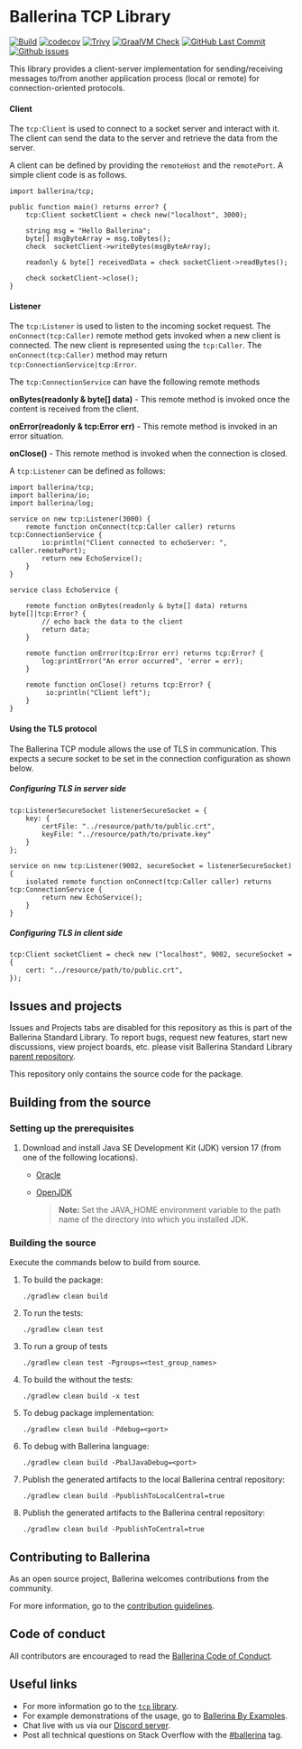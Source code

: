 Ballerina TCP Library
===================

  [![Build](https://github.com/ballerina-platform/module-ballerina-tcp/actions/workflows/build-timestamped-master.yml/badge.svg)](https://github.com/ballerina-platform/module-ballerina-tcp/actions/workflows/build-timestamped-master.yml)
  [![codecov](https://codecov.io/gh/ballerina-platform/module-ballerina-tcp/branch/master/graph/badge.svg)](https://codecov.io/gh/ballerina-platform/module-ballerina-tcp) 
  [![Trivy](https://github.com/ballerina-platform/module-ballerina-tcp/actions/workflows/trivy-scan.yml/badge.svg)](https://github.com/ballerina-platform/module-ballerina-tcp/actions/workflows/trivy-scan.yml)
  [![GraalVM Check](https://github.com/ballerina-platform/module-ballerina-tcp/actions/workflows/build-with-bal-test-graalvm.yml/badge.svg)](https://github.com/ballerina-platform/module-ballerina-tcp/actions/workflows/build-with-bal-test-graalvm.yml)
  [![GitHub Last Commit](https://img.shields.io/github/last-commit/ballerina-platform/module-ballerina-tcp.svg)](https://github.com/ballerina-platform/module-ballerina-tcp/commits/master)
  [![Github issues](https://img.shields.io/github/issues/ballerina-platform/ballerina-standard-library/module/tcp.svg?label=Open%20Issues)](https://github.com/ballerina-platform/ballerina-standard-library/labels/module%2Ftcp) 

This library provides a client-server implementation for sending/receiving messages to/from another application process (local or remote) for connection-oriented protocols. 

#### Client

The `tcp:Client` is used to connect to a socket server and interact with it.
The client can send the data to the server and retrieve the data from the server.

A client can be defined by providing the `remoteHost` and the `remotePort`.
A simple client code is as follows.

```ballerina
import ballerina/tcp;

public function main() returns error? {
    tcp:Client socketClient = check new("localhost", 3000);

    string msg = "Hello Ballerina";
    byte[] msgByteArray = msg.toBytes();
    check  socketClient->writeBytes(msgByteArray);

    readonly & byte[] receivedData = check socketClient->readBytes();

    check socketClient->close();
}
```

#### Listener

The `tcp:Listener` is used to listen to the incoming socket request. The `onConnect(tcp:Caller)` remote method gets invoked when a new client is connected. The new client is represented using the `tcp:Caller`. The `onConnect(tcp:Caller)` method may return `tcp:ConnectionService|tcp:Error`.

The `tcp:ConnectionService` can have the following remote methods

**onBytes(readonly & byte[] data)** - This remote method is invoked once the content is received from the client.

**onError(readonly & tcp:Error err)** - This remote method is invoked in an error situation.

**onClose()** - This remote method is invoked when the connection is closed.

A `tcp:Listener` can be defined as follows:
```ballerina
import ballerina/tcp;
import ballerina/io;
import ballerina/log;

service on new tcp:Listener(3000) {
    remote function onConnect(tcp:Caller caller) returns tcp:ConnectionService {
        io:println("Client connected to echoServer: ", caller.remotePort);
        return new EchoService();
    }
}

service class EchoService {

    remote function onBytes(readonly & byte[] data) returns byte[]|tcp:Error? {
        // echo back the data to the client
        return data;
    }

    remote function onError(tcp:Error err) returns tcp:Error? {
        log:printError("An error occurred", 'error = err);
    }

    remote function onClose() returns tcp:Error? {
         io:println("Client left");
    }
}
```

#### Using the TLS protocol

The Ballerina TCP module allows the use of TLS in communication. This expects a secure socket to be set in the connection configuration as shown below.

##### Configuring TLS in server side
```ballerina
tcp:ListenerSecureSocket listenerSecureSocket = {
    key: {
        certFile: "../resource/path/to/public.crt",
        keyFile: "../resource/path/to/private.key"
    }
};

service on new tcp:Listener(9002, secureSocket = listenerSecureSocket) {
    isolated remote function onConnect(tcp:Caller caller) returns tcp:ConnectionService {
        return new EchoService();
    }
}
```

##### Configuring TLS in client side
```ballerina
tcp:Client socketClient = check new ("localhost", 9002, secureSocket = {
    cert: "../resource/path/to/public.crt",
});
```

## Issues and projects 

Issues and Projects tabs are disabled for this repository as this is part of the Ballerina Standard Library. To report bugs, request new features, start new discussions, view project boards, etc. please visit Ballerina Standard Library [parent repository](https://github.com/ballerina-platform/ballerina-standard-library). 

This repository only contains the source code for the package.

## Building from the source

### Setting up the prerequisites

1. Download and install Java SE Development Kit (JDK) version 17 (from one of the following locations).

   * [Oracle](https://www.oracle.com/java/technologies/javase-jdk17-downloads.html)
   
   * [OpenJDK](https://adoptium.net/)
   
        > **Note:** Set the JAVA_HOME environment variable to the path name of the directory into which you installed JDK.
     

### Building the source

Execute the commands below to build from source.

1. To build the package:
   ```    
   ./gradlew clean build
   ```
2. To run the tests:
   ```
   ./gradlew clean test
   ```
   
3. To run a group of tests
   ```
   ./gradlew clean test -Pgroups=<test_group_names>
   ```
   
4. To build the without the tests:
   ```
   ./gradlew clean build -x test
   ```
   
5. To debug package implementation:
   ```
   ./gradlew clean build -Pdebug=<port>
   ```
   
6. To debug with Ballerina language:
   ```
   ./gradlew clean build -PbalJavaDebug=<port>
   ```

7. Publish the generated artifacts to the local Ballerina central repository:
    ```
    ./gradlew clean build -PpublishToLocalCentral=true
    ```
8. Publish the generated artifacts to the Ballerina central repository:
   ```
   ./gradlew clean build -PpublishToCentral=true
   ```
        
## Contributing to Ballerina

As an open source project, Ballerina welcomes contributions from the community. 

For more information, go to the [contribution guidelines](https://github.com/ballerina-platform/ballerina-lang/blob/master/CONTRIBUTING.md).

## Code of conduct

All contributors are encouraged to read the [Ballerina Code of Conduct](https://ballerina.io/code-of-conduct).

## Useful links

* For more information go to the [`tcp` library](https://lib.ballerina.io/ballerina/tcp/latest).
* For example demonstrations of the usage, go to [Ballerina By Examples](https://ballerina.io/learn/by-example/).
* Chat live with us via our [Discord server](https://discord.gg/ballerinalang).
* Post all technical questions on Stack Overflow with the [#ballerina](https://stackoverflow.com/questions/tagged/ballerina) tag.
